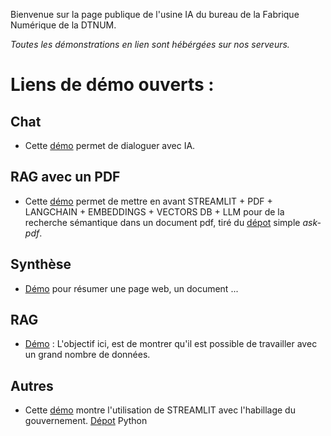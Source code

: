 Bienvenue sur la page publique de l'usine IA du bureau de la Fabrique Numérique de la DTNUM.

*Toutes les démonstrations en lien sont hébérgées sur nos serveurs.*

# Liens de démo ouverts : 

## Chat

- Cette [démo](https://chat.numerique-interieur.com) permet de dialoguer avec IA.

## RAG avec un PDF

- Cette [démo](https://demo7.numerique-interieur.com) permet de mettre en avant STREAMLIT + PDF + LANGCHAIN + EMBEDDINGS + VECTORS DB + LLM pour de la recherche sémantique dans un document pdf, tiré du [dépot](https://github.com/alejandro-ao/langchain-ask-pdf) simple *ask-pdf*.

## Synthèse

- [Démo](https://abrege-streamlit.c0.cloud-pi-native.com) pour résumer une page web, un document ...

## RAG

- [Démo](https://demo1.numerique-interieur.com) : L'objectif ici, est de montrer qu'il est possible de travailler avec un grand nombre de données.

## Autres
- Cette [démo](https://dsfr-demo.numerique-interieur.com)  montre l'utilisation de STREAMLIT avec l'habillage du gouvernement.
[Dépot](https://github.com/IA-Generative/Streamlit-dsfr) Python 
